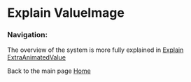# Explain ValueImage



### Navigation:

The overview of the system is more fully explained in [Explain ExtraAnimatedValue](explain_extra_animated_value.md)

Back to the main page [Home](README.md)
